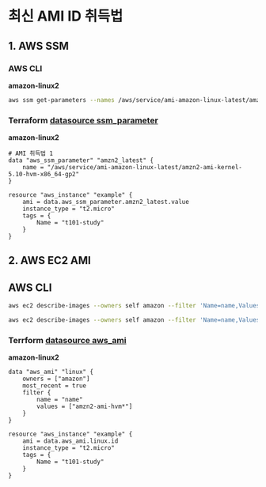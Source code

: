 # 최신 AMI ID 취득법

## 1. AWS SSM

### AWS CLI

**amazon-linux2**

```bash
aws ssm get-parameters --names /aws/service/ami-amazon-linux-latest/amzn2-ami-kernel-5.10-hvm-x86_64-gp2
```

### Terraform [datasource ssm_parameter](https://registry.terraform.io/providers/hashicorp/aws/3.28.0/docs/data-sources/ssm_parameter)

**amazon-linux2**

```hcl
# AMI 취득법 1
data "aws_ssm_parameter" "amzn2_latest" {
    name = "/aws/service/ami-amazon-linux-latest/amzn2-ami-kernel-5.10-hvm-x86_64-gp2"
}

resource "aws_instance" "example" {
    ami = data.aws_ssm_parameter.amzn2_latest.value
    instance_type = "t2.micro"
    tags = {
        Name = "t101-study"
    }
}
```

## 2. AWS EC2 AMI

## AWS CLI

```bash
aws ec2 describe-images --owners self amazon --filter 'Name=name,Values=amzn2-ami-hvm*' --query 'sort_by(Images, &CreationDate)[-1:].Name'
```

```bash
aws ec2 describe-images --owners self amazon --filter 'Name=name,Values=amzn2-ami-hvm*' --query 'sort_by(Images, &CreationDate)[-1:].ImageId'
```

### Terrform [datasource aws_ami](https://registry.terraform.io/providers/hashicorp/aws/3.54.0/docs/data-sources/ami)

**amazon-linux2**

```hcl
data "aws_ami" "linux" {
    owners = ["amazon"]
    most_recent = true
    filter {
        name = "name"
        values = ["amzn2-ami-hvm*"]
    }
}

resource "aws_instance" "example" {
    ami = data.aws_ami.linux.id
    instance_type = "t2.micro"
    tags = {
        Name = "t101-study"
    }
}
```
